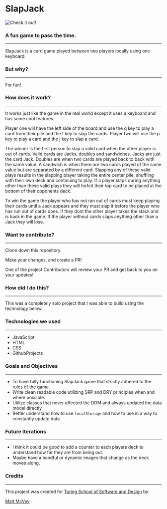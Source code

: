 # SlapJack

![Check it out!](https://media.giphy.com/media/MRA1NDafSUxdYoJfzY/giphy.gif)

### A fun game to pass the time.
********************************************************************************
SlapJack is a card game played between two players locally using one keyboard.


### But why?
********************************************************************************
For fun!


###  How does it work?
********************************************************************************
It works just like the game in the real world except it uses a keyboard and has some cool
features.

Player one will have the left side of the board and use the q key to play a card from their pile
and the f key to slap the cards. Player two will use the p key to play a card and the j key to slap
a card.

The winner is the first person to slap a valid card when the other player is out of cards. Valid cards are
Jacks, doubles and sandwiches. Jacks are just the card Jack. Doubles are when two cards are played back to back
with the same value. A sandwich is when there are two cards played of the same value but are separated by a different card. Slapping any of these valid plays results in the slapping player taking the entire center pile, shuffling with their own deck and continuing to play. If a player slaps during anything other than these valid plays they will forfeit their top card to be placed at the bottom of their opponents deck.

To win the game the player who has not ran out of cards must keep playing their cards until a Jack appears and they must slap it before the player who has run out of cards does. If they dont the other player takes the stack and is back in the game. If the player without cards slaps anything other than a Jack they will lose.


### Want to contribute?
********************************************************************************
Clone down this repository.

Make your changes, and create a PR!

One of the project Contributors will review your PR and get back to you on your updates!


### How did I do this?
********************************************************************************
This was a completely solo project that I was able to build using the technology below.


### Technologies we used
********************************************************************************
- JavaScript
- HTML
- CSS
- GithubProjects


### Goals and Objectives
********************************************************************************
- To have fully functioning SlapJack game that strictly adhered to the rules of the game.
- Write clean readable code utilizing SRP and DRY principles when and where possible.
- Utilize classes that never affected the DOM and always updated the data model directly
- Better understand how to use `localStorage` and how to use in a way to constantly update data


### Future Iterations
********************************************************************************
- I think it could be good to add a counter to each players deck to understand how far they are from being out.
- Maybe have a handful or dynamic images that change as the deck moves along.


### Credits
********************************************************************************
This project was created for [Turing School of Software and Design](https://turing.io/) by:

[Matt McVey](https://github.com/mattmcvey)
